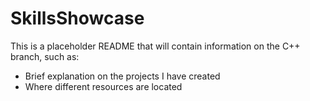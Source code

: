 # SkillsShowcase

This is a placeholder README that will contain information on the C++ branch, such as:
- Brief explanation on the projects I have created
- Where different resources are located
